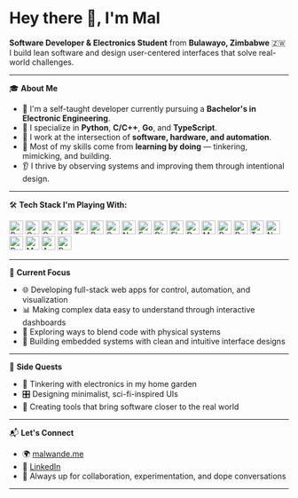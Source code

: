 <h1 align="left">Hey there 👋, I'm Mal</h1>

<p align="left">
  <strong>Software Developer & Electronics Student</strong> from <strong>Bulawayo, Zimbabwe</strong> 🇿🇼<br/>
  I build lean software and design user-centered interfaces that solve real-world challenges.
</p>

---

🎓 **About Me**

- 🧠 I'm a self-taught developer currently pursuing a **Bachelor's in Electronic Engineering**.
- 🔧 I specialize in **Python**, **C/C++**, **Go**, and **TypeScript**.
- 📡 I work at the intersection of **software, hardware, and automation**.
- 🧪 Most of my skills come from **learning by doing** — tinkering, mimicking, and building.
- 👂 I thrive by observing systems and improving them through intentional design.

---

🛠️ **Tech Stack I'm Playing With:**

<div align="left">
  <img src="https://cdn.jsdelivr.net/gh/devicons/devicon/icons/python/python-original.svg" height="25" alt="Python" />
  <img src="https://cdn.jsdelivr.net/gh/devicons/devicon/icons/cplusplus/cplusplus-original.svg" height="25" alt="C++" />
  <img src="https://cdn.jsdelivr.net/gh/devicons/devicon/icons/go/go-original.svg" height="25" alt="Go" />
  <img src="https://cdn.jsdelivr.net/gh/devicons/devicon/icons/javascript/javascript-original.svg" height="25" alt="JavaScript" />
  <img src="https://cdn.jsdelivr.net/gh/devicons/devicon/icons/typescript/typescript-original.svg" height="25" alt="TypeScript" />
  <img src="https://cdn.jsdelivr.net/gh/devicons/devicon/icons/react/react-original.svg" height="25" alt="React" />
  <img src="https://cdn.jsdelivr.net/gh/devicons/devicon/icons/svelte/svelte-original.svg" height="25" alt="Svelte" />
  <img src="https://cdn.jsdelivr.net/gh/devicons/devicon/icons/nodejs/nodejs-original.svg" height="25" alt="Node.js" />
  <img src="https://cdn.jsdelivr.net/gh/devicons/devicon/icons/fastapi/fastapi-original.svg" height="25" alt="FastAPI" />
  <img src="https://cdn.jsdelivr.net/gh/devicons/devicon/icons/django/django-plain.svg" height="25" alt="Django" />
  <img src="https://cdn.jsdelivr.net/gh/devicons/devicon/icons/flask/flask-original.svg" height="25" alt="Flask" />
  <img src="https://cdn.jsdelivr.net/gh/devicons/devicon/icons/docker/docker-original.svg" height="25" alt="Docker" />
  <img src="https://cdn.jsdelivr.net/gh/devicons/devicon/icons/mysql/mysql-original.svg" height="25" alt="MySQL" />
  <img src="https://cdn.jsdelivr.net/gh/devicons/devicon/icons/postgresql/postgresql-original.svg" height="25" alt="PostgreSQL" />
  <img src="https://cdn.jsdelivr.net/gh/devicons/devicon/icons/redis/redis-original.svg" height="25" alt="Redis" />
  <img src="https://cdn.jsdelivr.net/gh/devicons/devicon/icons/tensorflow/tensorflow-original.svg" height="25" alt="TensorFlow" />
  <img src="https://cdn.jsdelivr.net/gh/devicons/devicon/icons/numpy/numpy-original.svg" height="25" alt="NumPy" />
  <img src="https://cdn.jsdelivr.net/gh/devicons/devicon/icons/pandas/pandas-original.svg" height="25" alt="Pandas" />
  <img src="https://cdn.jsdelivr.net/gh/devicons/devicon/icons/matlab/matlab-original.svg" height="25" alt="MATLAB" />
  <img src="https://cdn.jsdelivr.net/gh/devicons/devicon/icons/arduino/arduino-original.svg" height="25" alt="Arduino" />
  <img src="https://cdn.jsdelivr.net/gh/devicons/devicon/icons/raspberrypi/raspberrypi-original.svg" height="25" alt="Raspberry Pi" />
</div>

---

🚀 **Current Focus**

- 🌐 Developing full-stack web apps for control, automation, and visualization
- 📊 Making complex data easy to understand through interactive dashboards
- 🔭 Exploring ways to blend code with physical systems
-  🤖 Building embedded systems with clean and intuitive interface designs

---

🌱 **Side Quests**

- 🌿 Tinkering with electronics in my home garden
- 🎛️ Designing minimalist, sci-fi-inspired UIs
- 🔌 Creating tools that bring software closer to the real world

---

📬 **Let's Connect**

- 🌍 [malwande.me](https://malwande.me)
- 💼 [LinkedIn](https://www.linkedin.com/in/malwande-moyo-a066a81b2)
- 💬 Always up for collaboration, experimentation, and dope conversations

---


